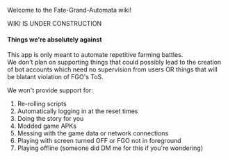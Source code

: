 Welcome to the Fate-Grand-Automata wiki!

WIKI IS UNDER CONSTRUCTION

#### Things we're absolutely against

This app is only meant to automate repetitive farming battles.  
We don't plan on supporting things that could possibly lead to the creation of bot accounts which need no supervision from users OR things that will be blatant violation of FGO's ToS.

We won't provide support for:
1. Re-rolling scripts
2. Automatically logging in at the reset times
3. Doing the story for you
4. Modded game APKs
5. Messing with the game data or network connections
6. Playing with screen turned OFF or FGO not in foreground
7. Playing offline (someone did DM me for this if you're wondering)
